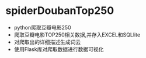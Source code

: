 # spiderDoubanTop250
* python爬取豆瓣电影250  
* 爬取豆瓣电影TOP250相关数据,并存入EXCEL和SQLlite  
* 对爬取出的详细描述生成词云  
* 使用Flask库对爬取数据进行数据可视化  
